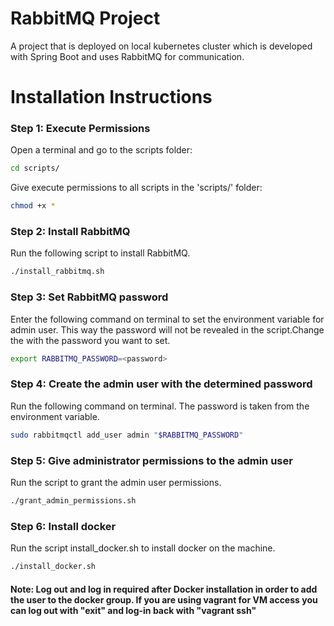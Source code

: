 # RabbitMQ Project
A project that is deployed on local kubernetes cluster which is developed with Spring Boot and uses RabbitMQ for communication.

# Installation Instructions
### Step 1: Execute Permissions
Open a terminal and go to the scripts folder:
```sh
cd scripts/
```
Give execute permissions to all scripts in the 'scripts/' folder:

```sh
chmod +x *
```

### Step 2: Install RabbitMQ
Run the following script to install RabbitMQ.
```bash
./install_rabbitmq.sh
```

### Step 3: Set RabbitMQ password
Enter the following command on terminal to set the environment variable for admin user. This way the password will not be revealed in the script.Change the <password> with the password you want to set.

```bash
export RABBITMQ_PASSWORD=<password>
```

### Step 4: Create the admin user with the determined password
Run the following command on terminal. The password is taken from the environment variable.

```bash
sudo rabbitmqctl add_user admin "$RABBITMQ_PASSWORD"
```

### Step 5: Give administrator permissions to the admin user
Run the script to grant the admin user permissions.
```bash
./grant_admin_permissions.sh
```
### Step 6: Install docker
Run the script install_docker.sh to install docker on the machine.

```bash
./install_docker.sh
```
#### Note: Log out and log in required after Docker installation in order to add the user to the docker group. If you are using vagrant for VM access you can log out with "exit" and log-in back with "vagrant ssh"